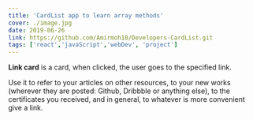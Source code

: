 ```yaml
---
title: 'CardList app to learn array methods'
cover: ./image.jpg
date: 2019-06-26
link: https://github.com/Amirmoh10/Developers-CardList.git
tags: ['react','javaScript','webDev', 'project']
---
```


**Link card** is a card, when clicked, the user goes to the specified link.

Use it to refer to your articles on other resources, to your new works (wherever they are posted: Github, Dribbble or anything else), to the certificates you received, and in general, to whatever is more convenient give a link.

